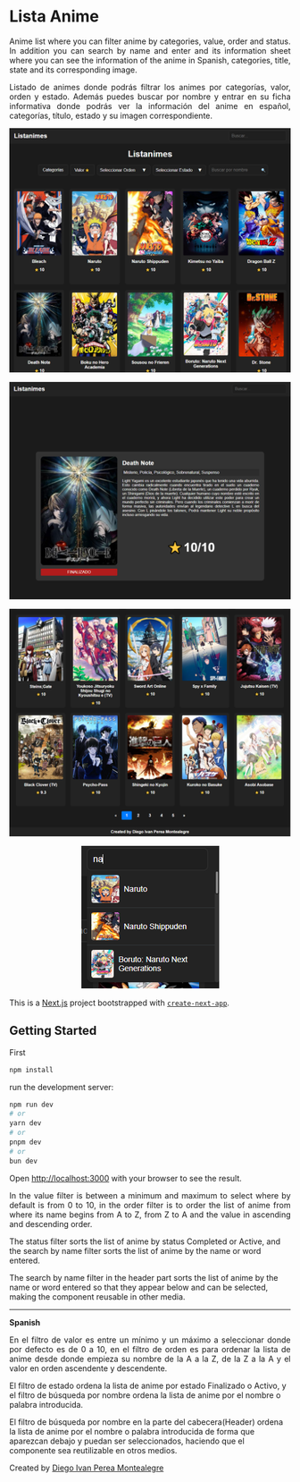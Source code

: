 # Lista Anime

<p align="justify">
Anime list where you can filter anime by categories, value, order and status. In addition you can search by name and enter and its information sheet where you can see the information of the anime in Spanish, categories, title, state and its corresponding image.
</p>

<p align="justify">
Listado de animes donde podrás filtrar los animes por categorías, valor, orden y estado. Además puedes buscar por nombre y entrar en su ficha informativa donde podrás ver la información del anime en español, categorías, título, estado y su imagen correspondiente.
</p>

<p align="center">
  <img src="README-images/home-listanimes.PNG" alt="home">
</p>

<p align="center">
  <img src="README-images/card-animelist.PNG" alt="card">
</p>

<p align="center">
  <img src="README-images/pagination-listanime.PNG" alt="pagination">
</p>

<p align="center">
  <img src="README-images/search-name-header.PNG" alt="searchname">
</p>


This is a [Next.js](https://nextjs.org/) project bootstrapped with [`create-next-app`](https://github.com/vercel/next.js/tree/canary/packages/create-next-app).

## Getting Started

First
```bash
npm install
```
run the development server:
```bash
npm run dev
# or
yarn dev
# or
pnpm dev
# or
bun dev
```

Open [http://localhost:3000](http://localhost:3000) with your browser to see the result.



<p align="justify">
In the value filter is between a minimum and maximum to select where by default is from 0 to 10, in the order filter is to order the list of anime from where its name begins from A to Z, from Z to A and the value in ascending and descending order.

The status filter sorts the list of anime by status Completed or Active, and the search by name filter sorts the list of anime by the name or word entered.

The search by name filter in the header part sorts the list of anime by the name or word entered so that they appear below and can be selected, making the component reusable in other media.
</p>

----
**Spanish**
<p align="justify">
En el filtro de valor es entre un mínimo y un máximo a seleccionar donde por defecto es de 0 a 10, en el filtro de orden es para ordenar la lista de anime desde donde empieza su nombre de la A a la Z, de la Z a la A y el valor en orden ascendente y descendente.

El filtro de estado ordena la lista de anime por estado Finalizado o Activo, y el filtro de búsqueda por nombre ordena la lista de anime por el nombre o palabra introducida.

El filtro de búsqueda por nombre en la parte del cabecera(Header) ordena la lista de anime por el nombre o palabra introducida de forma que aparezcan debajo y puedan ser seleccionados, haciendo que el componente sea reutilizable en otros medios.
</p>

Created by [Diego Ivan Perea Montealegre](https://github.com/diegoperea20)














